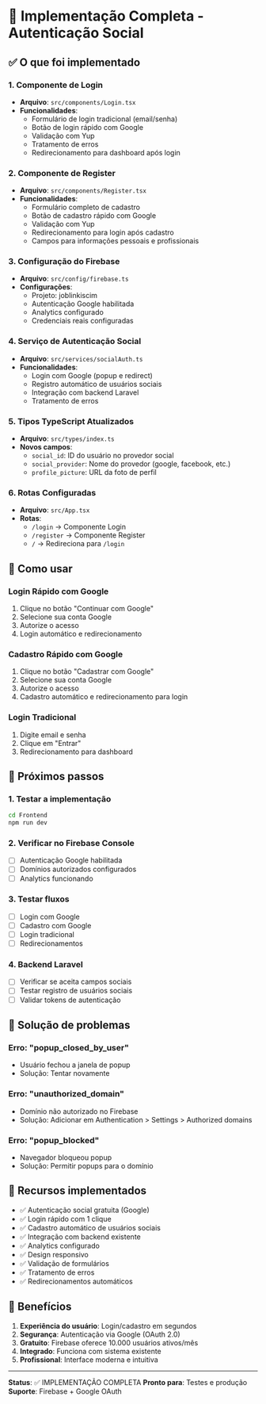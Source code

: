 # 🚀 Implementação Completa - Autenticação Social

## ✅ O que foi implementado

### 1. Componente de Login
- **Arquivo**: `src/components/Login.tsx`
- **Funcionalidades**:
  - Formulário de login tradicional (email/senha)
  - Botão de login rápido com Google
  - Validação com Yup
  - Tratamento de erros
  - Redirecionamento para dashboard após login

### 2. Componente de Register
- **Arquivo**: `src/components/Register.tsx`
- **Funcionalidades**:
  - Formulário completo de cadastro
  - Botão de cadastro rápido com Google
  - Validação com Yup
  - Redirecionamento para login após cadastro
  - Campos para informações pessoais e profissionais

### 3. Configuração do Firebase
- **Arquivo**: `src/config/firebase.ts`
- **Configurações**:
  - Projeto: joblinkiscim
  - Autenticação Google habilitada
  - Analytics configurado
  - Credenciais reais configuradas

### 4. Serviço de Autenticação Social
- **Arquivo**: `src/services/socialAuth.ts`
- **Funcionalidades**:
  - Login com Google (popup e redirect)
  - Registro automático de usuários sociais
  - Integração com backend Laravel
  - Tratamento de erros

### 5. Tipos TypeScript Atualizados
- **Arquivo**: `src/types/index.ts`
- **Novos campos**:
  - `social_id`: ID do usuário no provedor social
  - `social_provider`: Nome do provedor (google, facebook, etc.)
  - `profile_picture`: URL da foto de perfil

### 6. Rotas Configuradas
- **Arquivo**: `src/App.tsx`
- **Rotas**:
  - `/login` → Componente Login
  - `/register` → Componente Register
  - `/` → Redireciona para `/login`

## 🔧 Como usar

### Login Rápido com Google
1. Clique no botão "Continuar com Google"
2. Selecione sua conta Google
3. Autorize o acesso
4. Login automático e redirecionamento

### Cadastro Rápido com Google
1. Clique no botão "Cadastrar com Google"
2. Selecione sua conta Google
3. Autorize o acesso
4. Cadastro automático e redirecionamento para login

### Login Tradicional
1. Digite email e senha
2. Clique em "Entrar"
3. Redirecionamento para dashboard

## 🎯 Próximos passos

### 1. Testar a implementação
```bash
cd Frontend
npm run dev
```

### 2. Verificar no Firebase Console
- [ ] Autenticação Google habilitada
- [ ] Domínios autorizados configurados
- [ ] Analytics funcionando

### 3. Testar fluxos
- [ ] Login com Google
- [ ] Cadastro com Google
- [ ] Login tradicional
- [ ] Redirecionamentos

### 4. Backend Laravel
- [ ] Verificar se aceita campos sociais
- [ ] Testar registro de usuários sociais
- [ ] Validar tokens de autenticação

## 🚨 Solução de problemas

### Erro: "popup_closed_by_user"
- Usuário fechou a janela de popup
- Solução: Tentar novamente

### Erro: "unauthorized_domain"
- Domínio não autorizado no Firebase
- Solução: Adicionar em Authentication > Settings > Authorized domains

### Erro: "popup_blocked"
- Navegador bloqueou popup
- Solução: Permitir popups para o domínio

## 📱 Recursos implementados

- ✅ Autenticação social gratuita (Google)
- ✅ Login rápido com 1 clique
- ✅ Cadastro automático de usuários sociais
- ✅ Integração com backend existente
- ✅ Analytics configurado
- ✅ Design responsivo
- ✅ Validação de formulários
- ✅ Tratamento de erros
- ✅ Redirecionamentos automáticos

## 🌟 Benefícios

1. **Experiência do usuário**: Login/cadastro em segundos
2. **Segurança**: Autenticação via Google (OAuth 2.0)
3. **Gratuito**: Firebase oferece 10.000 usuários ativos/mês
4. **Integrado**: Funciona com sistema existente
5. **Profissional**: Interface moderna e intuitiva

---

**Status**: ✅ IMPLEMENTAÇÃO COMPLETA
**Pronto para**: Testes e produção
**Suporte**: Firebase + Google OAuth

